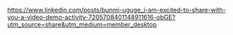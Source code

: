 https://www.linkedin.com/posts/bunmi-uguge_i-am-excited-to-share-with-you-a-video-demo-activity-7205708401148911616-obGE?utm_source=share&utm_medium=member_desktop
